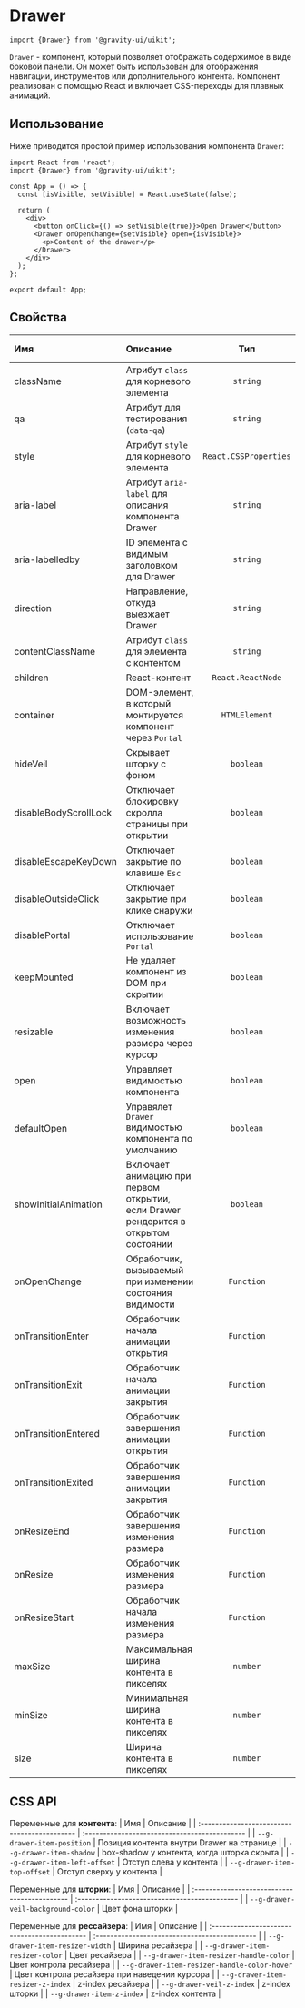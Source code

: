 <!--GITHUB_BLOCK-->

# Drawer

<!--/GITHUB_BLOCK-->

```tsx
import {Drawer} from '@gravity-ui/uikit';
```

`Drawer` - компонент, который позволяет отображать содержимое в виде боковой панели. Он может быть использован для отображения навигации, инструментов или дополнительного контента. Компонент реализован с помощью React и включает CSS-переходы для плавных анимаций.

## Использование

Ниже приводится простой пример использования компонента `Drawer`:

```tsx
import React from 'react';
import {Drawer} from '@gravity-ui/uikit';

const App = () => {
  const [isVisible, setVisible] = React.useState(false);

  return (
    <div>
      <button onClick={() => setVisible(true)}>Open Drawer</button>
      <Drawer onOpenChange={setVisible} open={isVisible}>
        <p>Content of the drawer</p>
      </Drawer>
    </div>
  );
};

export default App;
```

## Свойства

| Имя                   | Описание                                                                           |          Тип          | Значение по умолчанию |
| :-------------------- | :--------------------------------------------------------------------------------- | :-------------------: | :-------------------: |
| className             | Атрибут `class` для корневого элемента                                             |       `string`        |                       |
| qa                    | Атрибут для тестирования (`data-qa`)                                               |       `string`        |                       |
| style                 | Атрибут `style` для корневого элемента                                             | `React.CSSProperties` |                       |
| aria-label            | Атрибут `aria-label` для описания компонента Drawer                                |       `string`        |                       |
| aria-labelledby       | ID элемента с видимым заголовком для Drawer                                        |       `string`        |                       |
| direction             | Направление, откуда выезжает Drawer                                                |       `string`        |        `left`         |
| contentClassName      | Атрибут `class` для элемента с контентом                                           |       `string`        |                       |
| children              | React-контент                                                                      |   `React.ReactNode`   |                       |
| container             | DOM-элемент, в который монтируется компонент через `Portal`                        |     `HTMLElement`     |    `document.body`    |
| hideVeil              | Скрывает шторку с фоном                                                            |       `boolean`       |                       |
| disableBodyScrollLock | Отключает блокировку скролла страницы при открытии                                 |       `boolean`       |        `false`        |
| disableEscapeKeyDown  | Отключает закрытие по клавише `Esc`                                                |       `boolean`       |        `false`        |
| disableOutsideClick   | Отключает закрытие при клике снаружи                                               |       `boolean`       |        `false`        |
| disablePortal         | Отключает использование `Portal`                                                   |       `boolean`       |        `false`        |
| keepMounted           | Не удаляет компонент из DOM при скрытии                                            |       `boolean`       |        `false`        |
| resizable             | Включает возможность изменения размера через курсор                                |       `boolean`       |        `false`        |
| open                  | Управляет видимостью компонента                                                    |       `boolean`       |        `false`        |
| defaultOpen           | Управялет `Drawer` видимостью компонента по умолчанию                              |       `boolean`       |        `false`        |
| showInitialAnimation  | Включает анимацию при первом открытии, если Drawer рендерится в открытом состоянии |       `boolean`       |        `false`        |
| onOpenChange          | Обработчик, вызываемый при изменении состояния видимости                           |      `Function`       |                       |
| onTransitionEnter     | Обработчик начала анимации открытия                                                |      `Function`       |                       |
| onTransitionExit      | Обработчик начала анимации закрытия                                                |      `Function`       |                       |
| onTransitionEntered   | Обработчик завершения анимации открытия                                            |      `Function`       |                       |
| onTransitionExited    | Обработчик завершения анимации закрытия                                            |      `Function`       |                       |
| onResizeEnd           | Обработчик завершения изменения размера                                            |      `Function`       |                       |
| onResize              | Обработчик изменения размера                                                       |      `Function`       |                       |
| onResizeStart         | Обработчик начала изменения размера                                                |      `Function`       |                       |
| maxSize               | Максимальная ширина контента в пикселях                                            |       `number`        |                       |
| minSize               | Минимальная ширина контента в пикселях                                             |       `number`        |                       |
| size                  | Ширина контента в пикселях                                                         |       `number`        |                       |

## CSS API

Переменные для **контента**:
| Имя | Описание |
| :------------------------------------------- | :-------------------------------------------- |
| `--g-drawer-item-position` | Позиция контента внутри Drawer на странице |
| `--g-drawer-item-shadow` | box-shadow у контента, когда шторка скрыта |
| `--g-drawer-item-left-offset` | Отступ слева у контента |
| `--g-drawer-item-top-offset` | Отступ сверху у контента |

Переменные для **шторки**:
| Имя | Описание |
| :------------------------------------------- | :-------------------------------------------- |
| `--g-drawer-veil-background-color` | Цвет фона шторки |

Переменные для **рессайзера**:
| Имя | Описание |
| :------------------------------------------- | :-------------------------------------------- |
| `--g-drawer-item-resizer-width` | Ширина ресайзера |
| `--g-drawer-item-resizer-color` | Цвет ресайзера |
| `--g-drawer-item-resizer-handle-color` | Цвет контрола ресайзера |
| `--g-drawer-item-resizer-handle-color-hover` | Цвет контрола ресайзера при наведении курсора |
| `--g-drawer-item-resizer-z-index` | z-index ресайзера |
| `--g-drawer-veil-z-index` | z-index шторки |
| `--g-drawer-item-z-index` | z-index контента |
